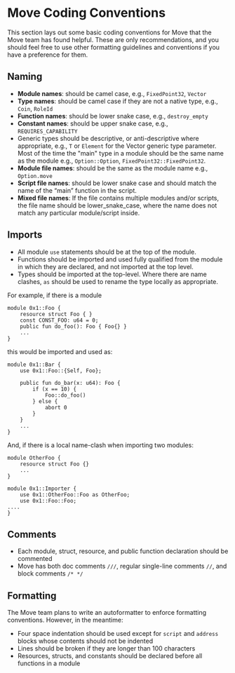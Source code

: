 # Move Coding Conventions

This section lays out some basic coding conventions for Move that the Move team has found helpful. These are only recommendations, and you should feel free to use other formatting guidelines and conventions if you have a preference for them.

## Naming

- **Module names**: should be camel case, e.g., `FixedPoint32`, `Vector`
- **Type names**: should be camel case if they are not a native type, e.g., `Coin`, `RoleId`
- **Function names**: should be lower snake case, e.g., `destroy_empty`
- **Constant names**: should be upper snake case, e.g., `REQUIRES_CAPABILITY`
- Generic types should be descriptive, or anti-descriptive where appropriate, e.g., `T` or `Element` for the Vector generic type parameter. Most of the time the "main" type in a module should be the same name as the module e.g., `Option::Option`, `FixedPoint32::FixedPoint32`.
- **Module file names**: should be the same as the module name e.g., `Option.move`
- **Script file names**: should be lower snake case and should match the name of the “main” function in the script.
- **Mixed file names**: If the file contains multiple modules and/or scripts, the file name should be lower_snake_case, where the name does not match any particular module/script inside.

## Imports

- All module `use` statements should be at the top of the module.
- Functions should be imported and used fully qualified from the module in which they are declared, and not imported at the top level.
- Types should be imported at the top-level. Where there are name clashes, `as` should be used to rename the type locally as appropriate.

For example, if there is a module

```move=
module 0x1::Foo {
    resource struct Foo { }
    const CONST_FOO: u64 = 0;
    public fun do_foo(): Foo { Foo{} }
    ...
}
```

this would be imported and used as:

```move=
module 0x1::Bar {
    use 0x1::Foo::{Self, Foo};

    public fun do_bar(x: u64): Foo {
        if (x == 10) {
            Foo::do_foo()
        } else {
            abort 0
        }
    }
    ...
}
```

And, if there is a local name-clash when importing two modules:

```move=
module OtherFoo {
    resource struct Foo {}
    ...
}

module 0x1::Importer {
    use 0x1::OtherFoo::Foo as OtherFoo;
    use 0x1::Foo::Foo;
....
}
```

## Comments

- Each module, struct, resource, and public function declaration should be commented
- Move has both doc comments `///`, regular single-line comments `//`, and block comments `/* */`

## Formatting

The Move team plans to write an autoformatter to enforce formatting conventions. However, in the meantime:

- Four space indentation should be used except for `script` and `address` blocks whose contents should not be indented
- Lines should be broken if they are longer than 100 characters
- Resources, structs, and constants should be declared before all functions in a module
